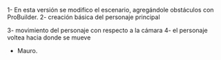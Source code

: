 1- En esta versión se modifico el escenario, agregándole obstáculos con ProBuilder.
2- creación básica del personaje principal

3-  movimiento del personaje con respecto a la cámara
4- el personaje voltea hacia donde se mueve


- Mauro.